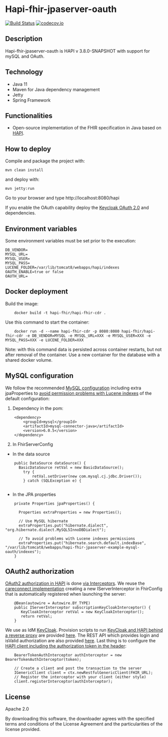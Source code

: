 # Hapi-fhir-jpaserver-oauth

[![Build Status](https://travis-ci.org/AriHealth/hapi-fhir-jpaserver-oauth.svg?branch=master)](https://travis-ci.org/AriHealth/hapi-fhir-jpaserver-oauth) [![codecov.io](https://codecov.io/gh/AriHealth/hapi-fhir-jpaserver-oauth/branch/master/graphs/badge.svg)](http://codecov.io/gh/AriHealth/hapi-fhir-jpaserver-oauth)

## Description

Hapi-fhir-jpaserver-oauth is HAPI v 3.8.0-SNAPSHOT with support for mySQL and OAuth. 

## Technology

- Java 11
- Maven for Java dependency management
- Jetty
- Spring Framework 

## Functionalities

- Open-source implementation of the FHIR specification in Java based on [HAPI](http://hapifhir.io/).

## How to deploy

Compile and package the project with:

```
mvn clean install
```

and deploy with:

```
mvn jetty:run
```

Go to your browser and type http://localhost:8080/hapi

If you enable the OAuth capability deploy the [Keycloak OAuth 2.0](https://github.com/AriHealth/keycloak-auth) and dependencies.

## Environment variables

Some environment variables must be set prior to the execution:

	DB_VENDOR=
	MYSQL_URL=
	MYSQL_USER=
	MYSQL_PASS=
	LUCENE_FOLDER=/var/lib/tomcat8/webapps/hapi/indexes
	OAUTH_ENABLE=true or false
	OAUTH_URL=

## Docker deployment

Build the image:
```
	docker build -t hapi-fhir/hapi-fhir-cdr .
```

Use this command to start the container: 
```
	docker run -d --name hapi-fhir-cdr -p 8080:8080 hapi-fhir/hapi-fhir-cdr -e DB_VENDOR=MYSQL -e MYSQL_URL=XXX -e MYSQL_USER=XXX -e MYSQL_PASS=XXX -e LUCENE_FOLDER=XXX
```

Note: with this command data is persisted across container restarts, but not after removal of the container. Use a new container for the database with a shared docker volume.

## MySQL configuration

We follow the recommended [MySQL configuration](https://groups.google.com/forum/#!topic/hapi-fhir/ValHrT3hAj0) including extra jpaProperties to [avoid permission problems with Lucene indexes](https://groups.google.com/forum/#!topic/hapi-fhir/wyh4TEpUuSA) of the default configuration:

1. Dependency in the pom:
```
    <dependency>
        <groupId>mysql</groupId>
        <artifactId>mysql-connector-java</artifactId>
        <version>6.0.5</version>
    </dependency>
```
2. In FhirServerConfig

* In the data source
  
```
    public DataSource dataSource() {
      BasicDataSource retVal = new BasicDataSource();
        try {
            retVal.setDriver(new com.mysql.cj.jdbc.Driver());
        } catch (SQLException e) {
        
```

* In the JPA properties

```
    private Properties jpaProperties() {

      Properties extraProperties = new Properties();

      // Use MySQL hibernate
      extraProperties.put("hibernate.dialect", "org.hibernate.dialect.MySQL5InnoDBDialect");
	  
      // To avoid problems with Lucene indexes permissions
      extraProperties.put("hibernate.search.default.indexBase", "/var/lib/tomcat8/webapps/hapi-fhir-jpaserver-example-mysql-oauth/indexes");
    }
```

## OAuth2 authorization

[OAuth2 authorization in HAPI](http://hapifhir.io/doc_rest_server_security.html#Authorization_Interceptor) is done [via Interceptors](http://hapifhir.io/doc_rest_server_interceptor.html). We reuse the [careconnect implementation](https://github.com/nhsconnect/careconnect-reference-implementation/blob/master/ccri-fhirgatewayhttps/src/main/java/uk/nhs/careconnect/ri/gateway/https/oauth2/OAuthTokenUtil.java) creating a new IServerInterceptor in FhirConfig that is automatically registered when launching the server:
```
    @Bean(autowire = Autowire.BY_TYPE)
    public IServerInterceptor subscriptionKeyCloakInterceptor() {
       KeyCloakInterceptor retVal = new KeyCloakInterceptor();
       return retVal;
    }
```

We use as IdM [KeyCloak](http://www.keycloak.org/). Provision scripts to run [KeyCloak and HAPI behind a reverse proxy](https://github.com/Codingpedia/codingmarks-api/wiki/Keycloak-Setup-for-Production) are provided [here](https://github.com/AriHealth/puppet-ari). The REST API which provides login and isValid authorization are also provided [here](https://github.com/AriHealth/keycloak-auth). Last thing is to configure the [HAPI client including the authorization token in the header](http://hapifhir.io/doc_rest_client_interceptor.html):

```
    BearerTokenAuthInterceptor authInterceptor = new BearerTokenAuthInterceptor(token);

    // Create a client and post the transaction to the server
    IGenericClient client = ctx.newRestfulGenericClient(FHIR_URL);
    // Register the interceptor with your client (either style)
    client.registerInterceptor(authInterceptor);
```


## License

Apache 2.0

By downloading this software, the downloader agrees with the specified terms and conditions of the License Agreement and the particularities of the license provided.